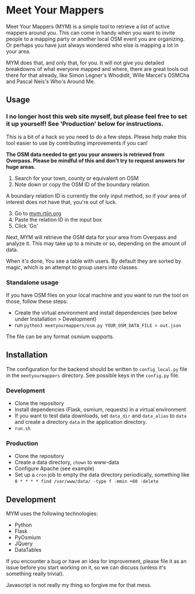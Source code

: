 # Meet Your Mappers

Meet Your Mappers (MYM) is a simple tool to retrieve a list of active mappers around you. This can come in handy when you want to invite people to a mapping party or another local OSM event you are organizing. Or perhaps you have just always wondered who else is mapping a lot in your area.

MYM does that, and only that, for you. It will not give you detailed breakdowns of what everyone mapped and where, there are great tools out there for that already, like Simon Legner's Whodidit, Wille Marcel's OSMCha and Pascal Neis's Who's Around Me.

## Usage

### I no longer host this web site myself, but please feel free to set it up yourself! See 'Production' below for instructions.

This is a bit of a hack so you need to do a few steps. Please help make this tool easier to use by contributing improvements if you can!

**The OSM data needed to get you your answers is retrieved from Overpass. Please be mindful of this and don't try to request answers for huge areas.**

1. Search for your town, county or equivalent on OSM
2. Note down or copy the OSM ID of the boundary relation. 

A boundary relation ID is currently the only input method, so if your area of interest does not have that, you're out of luck. 

3. Go to [mym.rtijn.org](https://mym.rtijn.org/)
4. Paste the relation ID in the input box
5. Click 'Go'

Next, MYM will retrieve the OSM data for your area from Overpass and analyze it. This may take up to a minute or so, depending on the amount of data.

When it's done, You see a table with users. By default they are sorted by magic, which is an attempt to group users into classes. 

### Standalone usage
If you have OSM files on your local machine and you want to run the tool on those, follow these steps:

* Create the virtual environment and install dependencies (see below under Installation > Development)
* run `python3 meetyourmappers/osm.py YOUR_OSM_DATA_FILE > out.json`

The file can be any format osmium supports. 

## Installation

The configuration for the backend should be written to `config_local.py` file in the `meetyourmappers` directory.
See possible keys in the `config.py` file.

### Development

* Clone the repository
* Install dependencies (Flask, osmium, requests) in a virtual environment
* If you want to test data downloads, set `data_dir` and `data_alias` to `data` and create a directory `data` in the application directory.
* `run.sh`

### Production

* Clone the repository
* Create a data directory, `chown` to www-data
* Configure Apache (see example)
* Set up a `cron` job to empty the data directory periodically, something like `0 * * * * find /var/www/data/ -type f -mmin +60 -delete`

## Development

MYM uses the following technologies:

* Python
* Flask
* PyOsmium
* JQuery
* DataTables

If you encounter a bug or have an idea for improvement, please file it as an issue before you start working on it, so we can discuss (unless it's something really trivial).

Javascript is not really my thing so forgive me for that mess.
